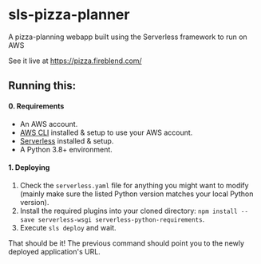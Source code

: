 # sls-pizza-planner
A pizza-planning webapp built using the Serverless framework to run on AWS 

See it live at https://pizza.fireblend.com/

## Running this:

#### 0. Requirements

* An AWS account.
* [AWS CLI](https://docs.aws.amazon.com/cli/latest/userguide/getting-started-install.html) installed & setup to use your AWS account.
* [Serverless](https://serverless.com/framework/docs/providers/aws/guide/quick-start/) installed & setup.
* A Python 3.8+ environment.

#### 1. Deploying

1. Check the `serverless.yaml` file for anything you might want to modify (mainly make sure the listed Python version matches your local Python version).
2. Install the required plugins into your cloned directory: `npm install --save serverless-wsgi serverless-python-requirements`.
3. Execute `sls deploy` and wait.

That should be it! The previous command should point you to the newly deployed application's URL.
